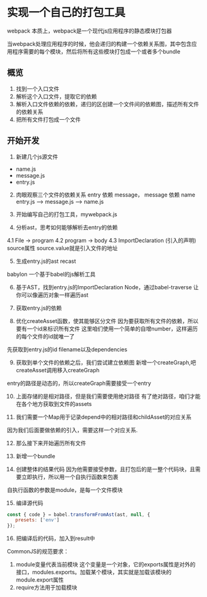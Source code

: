 # 实现一个自己的打包工具

webpack
本质上，webpack是一个现代js应用程序的静态模块打包器

当webpack处理应用程序的时候，他会递归的构建一个依赖关系图，其中包含应用程序需要的每个模块，然后将所有这些模块打包成一个或者多个bundle

## 概览
1. 找到一个入口文件
2. 解析这个入口文件，提取它的依赖
3. 解析入口文件依赖的依赖，递归的区创建一个文件间的依赖图，描述所有文件的依赖关系
4. 把所有文件打包成一个文件

## 开始开发
1. 新建几个js源文件
* name.js
* message.js
* entry.js

2. 肉眼观察三个文件的依赖关系
entry 依赖 message， message 依赖 name
entry.js --> message.js --> name.js

3. 开始编写自己的打包工具，mywebpack.js

4. 分析ast，思考如何能够解析去entry的依赖

4.1 File -> program
4.2 program -> body
4.3 ImportDeclaration (引入的声明) source属性 source.value就是引入文件的地址

5. 生成entry.js的ast
recast

babylon 一个基于babel的js解析工具

6. 基于AST，找到entry.js的ImportDeclaration Node，通过babel-traverse
让你可以像遍历对象一样遍历ast

7. 获取entry.js的依赖

8. 优化createAsset函数，使其能够区分文件
因为要获取所有文件的依赖，所以要有一个id来标识所有文件
这里咱们使用一个简单的自增number，这样遍历的每个文件的id就唯一了

先获取到entry.js的id filename以及dependencies

9. 获取到单个文件的依赖之后，我们尝试建立依赖图
新增一个createGraph,吧createAsset调用移入createGraph

entry的路径是动态的，所以createGraph需要接受一个entry

10. 上面存储的是相对路径，但是我们需要使用绝对路径
有了绝对路径，咱们才能在各个地方获取到文件的assets

11. 我们需要一个Map用于记录depend中的相对路径和childAsset的对应关系

因为我们后面要做依赖的引入，需要这样一个对应关系.

12. 那么接下来开始遍历所有文件

13. 新增一个bundle

14. 创建整体的结果代码
因为他需要接受参数，且打包后的是一整个代码块，且需要立即执行，所以用一个自执行函数来包裹

自执行函数的参数是module，是每一个文件模块

15. 编译源代码
 ```js
const { code } = babel.transformFromAst(ast, null, {
    presets: ['env']
});
```
16. 把编译后的代码，加入到result中

CommonJS的规范要求：
1. module变量代表当前模块
这个变量是一个对象，它的exports属性是对外的接口，modules.exports。加载某个模块，其实就是加载该模块的module.export属性
2. require方法用于加载模块